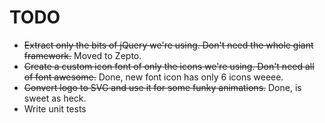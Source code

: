 # TODO

- ~~Extract only the bits of jQuery we're using. Don't need the whole giant framework.~~ Moved to Zepto.
- ~~Create a custom icon font of only the icons we're using. Don't need all of font awesome.~~ Done, new font icon has only 6 icons weeee.
- ~~Convert logo to SVG and use it for some funky animations.~~ Done, is sweet as heck.
- Write unit tests